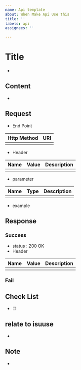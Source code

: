 ```yaml
---
name: Api template
about: When Make Api Use this
title: ''
labels: api
assignees: ''

---
```


# Title
- 

## Content
- 

## Request
- End Point

| Http Method  | URI |
| ------------- | ------------- |
|   |   |

- Header

| Name | Value | Description |
| ------------- | ------------- | ----- |
|      |       |

- parameter

| Name | Type | Description |
| ------------- | ------------- | ----- |
|      |       |

- example

## Response
### Success
- status : 200 OK
- Header

| Name | Value | Description |
| ------------- | ------------- | ----- |
|      |       |

### Fail

## Check List
- [ ]


## relate to isuuse
- 

## Note
-
